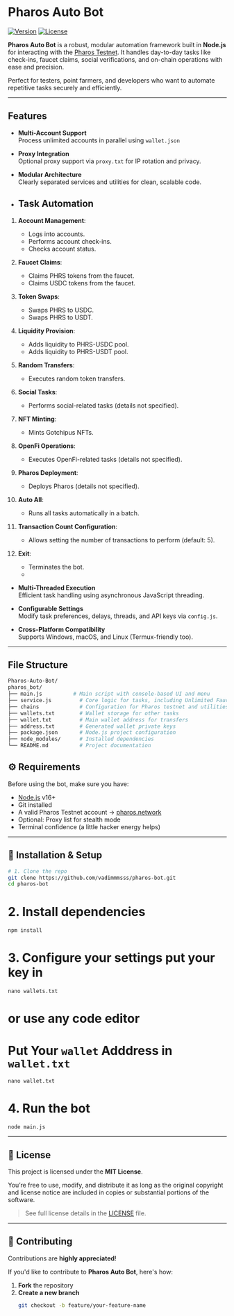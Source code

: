 # Pharos Auto Bot

[![Version](https://img.shields.io/badge/version-v1.0.0-blue)](https://github.com/vadimmmsss/pharos-bot)
[![License](https://img.shields.io/badge/license-MIT-green)](LICENSE)

**Pharos Auto Bot** is a robust, modular automation framework built in **Node.js** for interacting with the [Pharos Testnet](https://pharos.network). It handles day-to-day tasks like check-ins, faucet claims, social verifications, and on-chain operations with ease and precision.

Perfect for testers, point farmers, and developers who want to automate repetitive tasks securely and efficiently.

---

## Features

- **Multi-Account Support**  
  Process unlimited accounts in parallel using `wallet.json`

- **Proxy Integration**  
  Optional proxy support via `proxy.txt` for IP rotation and privacy.

- **Modular Architecture**  
  Clearly separated services and utilities for clean, scalable code.

- ## Task Automation

1. **Account Management**:

   - Logs into accounts.
   - Performs account check-ins.
   - Checks account status.

2. **Faucet Claims**:

   - Claims PHRS tokens from the faucet.
   - Claims USDC tokens from the faucet.

3. **Token Swaps**:

   - Swaps PHRS to USDC.
   - Swaps PHRS to USDT.

4. **Liquidity Provision**:

   - Adds liquidity to PHRS-USDC pool.
   - Adds liquidity to PHRS-USDT pool.

5. **Random Transfers**:

   - Executes random token transfers.

6. **Social Tasks**:

   - Performs social-related tasks (details not specified).

7. **NFT Minting**:

   - Mints Gotchipus NFTs.

8. **OpenFi Operations**:

   - Executes OpenFi-related tasks (details not specified).

9. **Pharos Deployment**:

   - Deploys Pharos (details not specified).

10. **Auto All**:

    - Runs all tasks automatically in a batch.

11. **Transaction Count Configuration**:

    - Allows setting the number of transactions to perform (default: 5).

12. **Exit**:
    - Terminates the bot.
    -

- **Multi-Threaded Execution**  
  Efficient task handling using asynchronous JavaScript threading.

- **Configurable Settings**  
  Modify task preferences, delays, threads, and API keys via `config.js`.

- **Cross-Platform Compatibility**  
  Supports Windows, macOS, and Linux (Termux-friendly too).

---

## File Structure

```bash
Pharos-Auto-Bot/
pharos_bot/
├── main.js          # Main script with console-based UI and menu
├── service.js         # Core logic for tasks, including Unlimited Faucet
├── chains             # Configuration for Pharos testnet and utilities
├── wallets.txt        # Wallet storage for other tasks
├── wallet.txt         # Main wallet address for transfers
├── address.txt        # Generated wallet private keys
├── package.json       # Node.js project configuration
├── node_modules/      # Installed dependencies
└── README.md          # Project documentation
```

## ⚙️ Requirements

Before using the bot, make sure you have:

- [Node.js](https://nodejs.org/) v16+
- Git installed
- A valid Pharos Testnet account → [pharos.network](https://pharos.network/)
- Optional: Proxy list for stealth mode
- Terminal confidence (a little hacker energy helps)

---

## 🧠 Installation & Setup

```bash
# 1. Clone the repo
git clone https://github.com/vadimmmsss/pharos-bot.git
cd pharos-bot
```

# 2. Install dependencies

```
npm install
```

# 3. Configure your settings put your key in

```
nano wallets.txt
```

# or use any code editor

# Put Your `wallet` Adddress in `wallet.txt`

```
nano wallet.txt
```

# 4. Run the bot

```
node main.js
```

---

## 🧾 License

This project is licensed under the **MIT License**.

You’re free to use, modify, and distribute it as long as the original copyright and license
notice are included in copies or substantial portions of the software.

> See full license details in the [LICENSE](LICENSE) file.

---

## 🌱 Contributing

Contributions are **highly appreciated**!

If you'd like to contribute to **Pharos Auto Bot**, here's how:

1. **Fork** the repository
2. **Create a new branch**
   ```bash
   git checkout -b feature/your-feature-name
   ```
